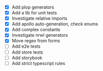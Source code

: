 - [x] Add plop generators
- [x] Add a lib for unit tests
- [x] Investigate relative imports
- [x] Add apollo auto-generation, check enums
- [x] Add complex constants
- [x] Investigate nrwl generators
- [x] Move regex from forms
- [ ] Add e2e tests
- [ ] Add store tests
- [ ] Add storybook
- [ ] Add strict typescript rules

